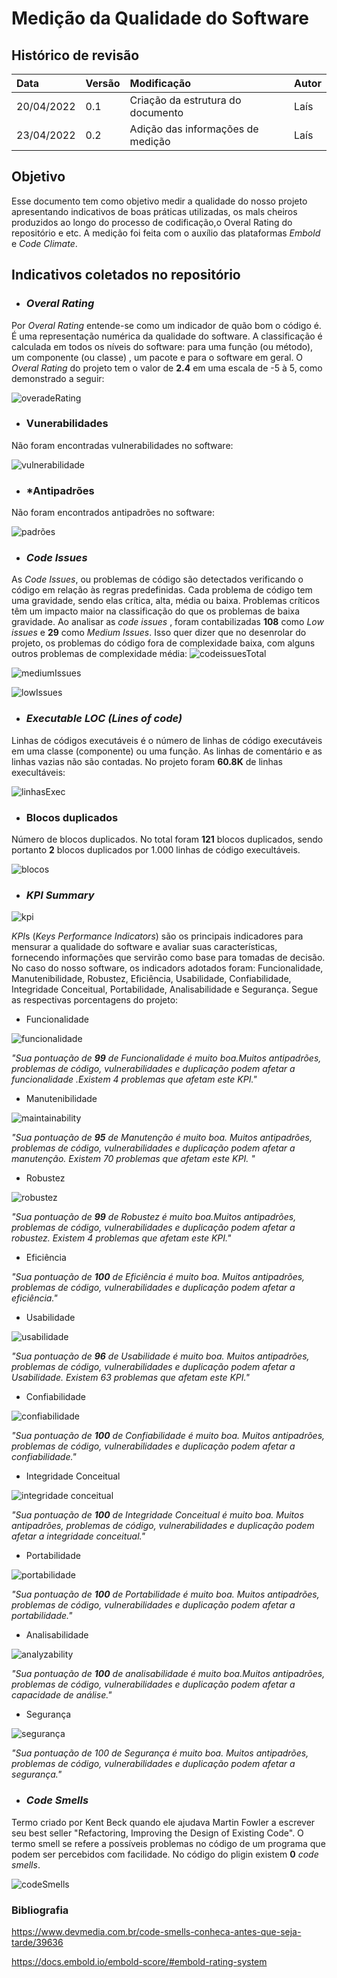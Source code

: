 # Medição da Qualidade do Software

## Histórico de revisão

| Data   | Versão | Modificação  | Autor  |
| :- | :- | :- | :- |
| 20/04/2022 | 0.1 | Criação da estrutura do documento |  Laís |
|23/04/2022|0.2|Adição das informações de medição |Laís|


 ## Objetivo
Esse documento tem como objetivo medir a qualidade do nosso projeto apresentando indicativos de boas práticas utilizadas, os mals cheiros produzidos ao longo do processo de codificação,o Overal Rating do repositório e etc. A medição foi feita com o auxílio das plataformas *Embold* e *Code Climate*.

 ## Indicativos coletados no repositório

* ### *Overal Rating*
Por *Overal Rating* entende-se como um indicador de quão bom o código é. É uma representação numérica da qualidade do software. A classificação é calculada em todos os níveis do software: para uma função (ou método), um componente (ou classe) , um pacote e para o software em geral. 
O *Overal Rating* do projeto tem o valor de **2.4** em uma escala de -5 à 5, como demonstrado a seguir:


![overadeRating](https://user-images.githubusercontent.com/38669960/164943240-c109d0c6-6c2e-47f2-8482-5dd7ca20cbc3.png)


* ### Vunerabilidades
Não foram encontradas vulnerabilidades no software:

![vulnerabilidade](https://user-images.githubusercontent.com/38669960/164943675-a81636cc-0a33-4e9a-9a1a-4a768813890e.png)

* ### *Antipadrões
Não foram encontrados antipadrões no software:

![padrões](https://user-images.githubusercontent.com/38669960/164943678-7b1113b2-3163-4c87-8762-e1d2970d1f6e.png)

* ### *Code Issues*
As *Code Issues*, ou problemas de código são detectados verificando o código em relação às regras predefinidas. Cada problema de código tem uma gravidade, sendo elas crítica, alta, média ou baixa. Problemas críticos têm um impacto maior na classificação do que os problemas de baixa gravidade.
Ao analisar as  *code issues* , foram contabilizadas **108**  como *Low issues* e **29** como *Medium Issues*. Isso quer dizer que no desenrolar do projeto, os problemas do código fora de complexidade baixa, com alguns outros problemas de complexidade média:
![codeissuesTotal](https://user-images.githubusercontent.com/38669960/164943685-f2dccd1b-a773-4d8d-9083-7527cadf60f2.png)

![mediumIssues](https://user-images.githubusercontent.com/38669960/164943691-79d071a5-5b2d-460b-91d1-3b26b321f39a.png)

![lowIssues](https://user-images.githubusercontent.com/38669960/164943733-9391f198-11dd-41f6-9d7f-fcc4aef1f44d.png)


* ### *Executable LOC (Lines of code)*
Linhas de códigos executáveis é o número de linhas de código executáveis em uma classe (componente) ou uma função. As linhas de comentário e as linhas vazias não são contadas. No projeto foram **60.8K** de linhas execultáveis: 

![linhasExec](https://user-images.githubusercontent.com/38669960/164943663-63ad560c-e10e-4041-b992-7097442f071f.png)


* ### Blocos duplicados
Número de blocos duplicados. No total foram **121** blocos duplicados, sendo portanto **2** blocos duplicados por 1.000 linhas de código execultáveis.


![blocos](https://user-images.githubusercontent.com/38669960/164943789-47801d7e-f8c7-4564-894d-bebc9cdf4a99.png)


* ### *KPI Summary*

![kpi](https://user-images.githubusercontent.com/38669960/164943802-c78f2a8d-fb44-41f3-bd87-ba261352b094.png)


*KPI*s (*Keys Performance Indicators*) são os principais indicadores para mensurar a qualidade do software e avaliar suas características, fornecendo informações que servirão como base para tomadas de decisão. No caso do nosso software, os indicadors adotados foram:  Funcionalidade, Manutenibilidade, Robustez, Eficiência, Usabilidade, Confiabilidade, Integridade Conceitual, Portabilidade, Analisabilidade e Segurança. Segue as respectivas porcentagens do projeto:

*  Funcionalidade 

![funcionalidade](https://user-images.githubusercontent.com/38669960/164943649-4da7dc51-2811-4a2b-b579-da0575de20bc.png)

*"Sua pontuação de **99** de Funcionalidade é muito boa.Muitos antipadrões, problemas de código, vulnerabilidades e duplicação podem afetar a funcionalidade .Existem 4 problemas que afetam este KPI."*

*  Manutenibilidade

![maintainability](https://user-images.githubusercontent.com/38669960/164943261-99d25168-a5e1-4069-becf-3f2d3ab01807.png)

*"Sua pontuação de **95** de Manutenção é muito boa. Muitos antipadrões, problemas de código, vulnerabilidades e duplicação podem afetar a manutenção. Existem 70 problemas que afetam este KPI. "*

*  Robustez

![robustez](https://user-images.githubusercontent.com/38669960/164943250-888f91c6-f6aa-403f-9682-09a5f5396c0b.png)

*"Sua pontuação de **99** de Robustez é muito boa.Muitos antipadrões, problemas de código, vulnerabilidades e duplicação podem afetar a robustez. Existem 4 problemas que afetam este KPI."*

*  Eficiência


*"Sua pontuação de **100** de Eficiência é muito boa. Muitos antipadrões, problemas de código, vulnerabilidades e duplicação podem afetar a eficiência."*


*  Usabilidade

![usabilidade](https://user-images.githubusercontent.com/38669960/164943272-c55daedf-d394-49aa-a2d0-41da43716d79.png)

*"Sua pontuação de **96** de Usabilidade é muito boa. Muitos antipadrões, problemas de código, vulnerabilidades e duplicação podem afetar a Usabilidade. Existem 63 problemas que afetam este KPI."*


*  Confiabilidade

![confiabilidade](https://user-images.githubusercontent.com/38669960/164943280-a1099977-f131-40f1-8731-45a0be4f35ab.png)

*"Sua pontuação de **100** de Confiabilidade é muito boa. Muitos antipadrões, problemas de código, vulnerabilidades e duplicação podem afetar a confiabilidade."*

*  Integridade Conceitual

 ![integridade conceitual](https://user-images.githubusercontent.com/38669960/164943285-1bed4ca1-1c6b-4b49-a204-e3071436765a.png)

 
*"Sua pontuação de **100** de Integridade Conceitual é muito boa. Muitos antipadrões, problemas de código, vulnerabilidades e duplicação podem afetar a integridade conceitual."*

*  Portabilidade

![portabilidade](https://user-images.githubusercontent.com/38669960/164943619-af40fb3e-a1a6-43d2-b758-5bd3db7eea1e.png)


*"Sua pontuação de **100** de Portabilidade é muito boa. Muitos antipadrões, problemas de código, vulnerabilidades e duplicação podem afetar a portabilidade."*

*  Analisabilidade

![analyzability](https://user-images.githubusercontent.com/38669960/164943631-bbf635b6-4a61-425c-8cca-40be60c350e1.png)


*"Sua pontuação de **100** de analisabilidade é muito boa.Muitos antipadrões, problemas de código, vulnerabilidades e duplicação podem afetar a capacidade de análise."*

*  Segurança

![segurança](https://user-images.githubusercontent.com/38669960/164943638-8a6ff3b2-0ed6-4e5a-9d25-9f65aac78161.png)


*"Sua pontuação de 100 de Segurança é muito boa. Muitos antipadrões, problemas de código, vulnerabilidades e duplicação podem afetar a segurança."*

* ### *Code Smells*
Termo criado por Kent Beck quando ele ajudava Martin Fowler a escrever seu best seller "Refactoring, Improving the Design of Existing Code". O termo smell se refere a possíveis problemas no código de um programa que podem ser percebidos com facilidade. No código do pligin existem **0** *code smells*.


![codeSmells](https://user-images.githubusercontent.com/38669960/164943302-6c6b99ba-a6b9-45f1-87f8-c4e5fbb3a789.png)


### Bibliografia
https://www.devmedia.com.br/code-smells-conheca-antes-que-seja-tarde/39636

https://docs.embold.io/embold-score/#embold-rating-system
